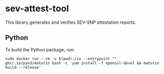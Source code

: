 # sev-attest-tool

This library generates and verifies SEV-SNP attestation reports.

## Python

To build the Python package, run:

```
sudo docker run --rm -v $(pwd):/io --entrypoint "" ghcr.io/pyo3/maturin bash -c 'yum install -f openssl-devel && maturin build --release'
```